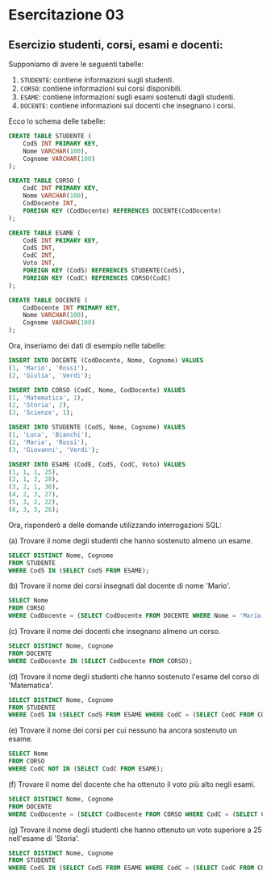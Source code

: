 # Esercitazione 03

## Esercizio studenti, corsi, esami e docenti:

Supponiamo di avere le seguenti tabelle:

1. `STUDENTE`: contiene informazioni sugli studenti.
2. `CORSO`: contiene informazioni sui corsi disponibili.
3. `ESAME`: contiene informazioni sugli esami sostenuti dagli studenti.
4. `DOCENTE`: contiene informazioni sui docenti che insegnano i corsi.

Ecco lo schema delle tabelle:

```sql
CREATE TABLE STUDENTE (
    CodS INT PRIMARY KEY,
    Nome VARCHAR(100),
    Cognome VARCHAR(100)
);

CREATE TABLE CORSO (
    CodC INT PRIMARY KEY,
    Nome VARCHAR(100),
    CodDocente INT,
    FOREIGN KEY (CodDocente) REFERENCES DOCENTE(CodDocente)
);

CREATE TABLE ESAME (
    CodE INT PRIMARY KEY,
    CodS INT,
    CodC INT,
    Voto INT,
    FOREIGN KEY (CodS) REFERENCES STUDENTE(CodS),
    FOREIGN KEY (CodC) REFERENCES CORSO(CodC)
);

CREATE TABLE DOCENTE (
    CodDocente INT PRIMARY KEY,
    Nome VARCHAR(100),
    Cognome VARCHAR(100)
);
```

Ora, inseriamo dei dati di esempio nelle tabelle:

```sql
INSERT INTO DOCENTE (CodDocente, Nome, Cognome) VALUES
(1, 'Mario', 'Rossi'),
(2, 'Giulia', 'Verdi');

INSERT INTO CORSO (CodC, Nome, CodDocente) VALUES
(1, 'Matematica', 1),
(2, 'Storia', 2),
(3, 'Scienze', 1);

INSERT INTO STUDENTE (CodS, Nome, Cognome) VALUES
(1, 'Luca', 'Bianchi'),
(2, 'Maria', 'Rossi'),
(3, 'Giovanni', 'Verdi');

INSERT INTO ESAME (CodE, CodS, CodC, Voto) VALUES
(1, 1, 1, 25),
(2, 1, 2, 28),
(3, 2, 1, 30),
(4, 2, 3, 27),
(5, 3, 2, 22),
(6, 3, 3, 26);
```

Ora, risponderò a delle domande utilizzando interrogazioni SQL:

(a) Trovare il nome degli studenti che hanno sostenuto almeno un esame.

```sql
SELECT DISTINCT Nome, Cognome
FROM STUDENTE
WHERE CodS IN (SELECT CodS FROM ESAME);
```

(b) Trovare il nome dei corsi insegnati dal docente di nome 'Mario'.

```sql
SELECT Nome
FROM CORSO
WHERE CodDocente = (SELECT CodDocente FROM DOCENTE WHERE Nome = 'Mario');
```

(c) Trovare il nome dei docenti che insegnano almeno un corso.

```sql
SELECT DISTINCT Nome, Cognome
FROM DOCENTE
WHERE CodDocente IN (SELECT CodDocente FROM CORSO);
```

(d) Trovare il nome degli studenti che hanno sostenuto l'esame del corso di 'Matematica'.

```sql
SELECT DISTINCT Nome, Cognome
FROM STUDENTE
WHERE CodS IN (SELECT CodS FROM ESAME WHERE CodC = (SELECT CodC FROM CORSO WHERE Nome = 'Matematica'));
```

(e) Trovare il nome dei corsi per cui nessuno ha ancora sostenuto un esame.

```sql
SELECT Nome
FROM CORSO
WHERE CodC NOT IN (SELECT CodC FROM ESAME);
```

(f) Trovare il nome del docente che ha ottenuto il voto più alto negli esami.

```sql
SELECT DISTINCT Nome, Cognome
FROM DOCENTE
WHERE CodDocente = (SELECT CodDocente FROM CORSO WHERE CodC = (SELECT CodC FROM ESAME ORDER BY Voto DESC LIMIT 1));
```

(g) Trovare il nome degli studenti che hanno ottenuto un voto superiore a 25 nell'esame di 'Storia'.

```sql
SELECT DISTINCT Nome, Cognome
FROM STUDENTE
WHERE CodS IN (SELECT CodS FROM ESAME WHERE CodC = (SELECT CodC FROM CORSO WHERE Nome = 'Storia') AND Voto > 25);
```
